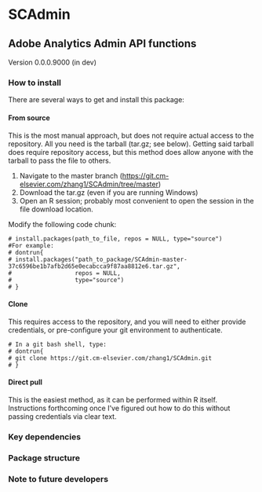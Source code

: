 # SCAdmin

## Adobe Analytics Admin API functions

Version 0.0.0.9000 (in dev)

### How to install

There are several ways to get and install this package:

#### From source

This is the most manual approach, but does not require actual access to the repository. All you 
need is the tarball (tar.gz; see below). Getting said tarball does require repository access, but
this method does allow anyone with the tarball to pass the file to others.

1. Navigate to the master branch (https://git.cm-elsevier.com/zhang1/SCAdmin/tree/master)
2. Download the tar.gz (even if you are running Windows)
3. Open an R session; probably most convenient to open the session in the file download location.  
    
Modify the following code chunk:  

```{r}
# install.packages(path_to_file, repos = NULL, type="source")
#For example:
# dontrun{
# install.packages("path_to_package/SCAdmin-master-37c6596be1b7afb2d65e0ecabcca9f87aa8812e6.tar.gz", 
#                  repos = NULL, 
#                  type="source")
# }
```

#### Clone

This requires access to the repository, and you will need to either provide credentials, or pre-configure your
git environment to authenticate. 

```{r}
# In a git bash shell, type:
# dontrun{
# git clone https://git.cm-elsevier.com/zhang1/SCAdmin.git
# }
```

#### Direct pull

This is the easiest method, as it can be performed within R itself. Instructions forthcoming once I've figured out
how to do this without passing credentials via clear text. 



### Key dependencies



### Package structure



### Note to future developers
